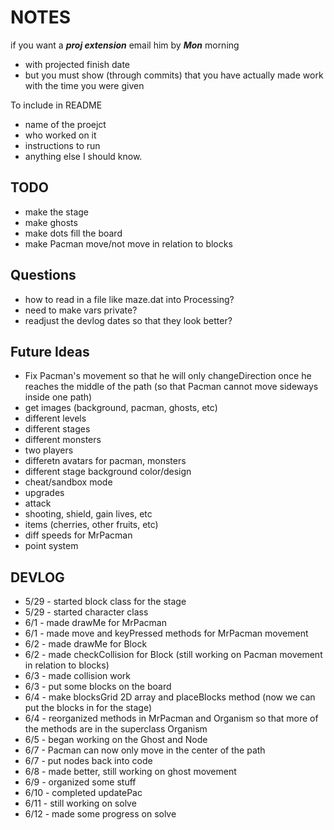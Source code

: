 NOTES
=====

if you want a ***proj extension***
email him by ***Mon*** morning
- with projected finish date
- but you must show (through commits) that you have actually made work with the time you were given

To include in README
- name of the proejct
- who worked on it
- instructions to run
- anything else I should know.

TODO
----
* make the stage
* make ghosts
* make dots fill the board
* make Pacman move/not move in relation to blocks

Questions
---------
* how to read in a file like maze.dat into Processing?
* need to make vars private?
* readjust the devlog dates so that they look better?

Future Ideas
------------
* Fix Pacman's movement so that he will only changeDirection once he reaches the middle of the path (so that Pacman cannot move sideways inside one path)
* get images (background, pacman, ghosts, etc)
* different levels
* different stages
* different monsters
* two players
* differetn avatars for pacman, monsters
* different stage background color/design
* cheat/sandbox mode
* upgrades
* attack
* shooting, shield, gain lives, etc
* items (cherries, other fruits, etc)
* diff speeds for MrPacman
* point system


DEVLOG
------
* 5/29 - started block class for the stage
* 5/29 - started character class 
* 6/1 - made drawMe for MrPacman
* 6/1 - made move and keyPressed methods for MrPacman movement
* 6/2 - made drawMe for Block
* 6/2 - made checkCollision for Block (still working on Pacman movement in relation to blocks)
* 6/3 - made collision work
* 6/3 - put some blocks on the board
* 6/4 - make blocksGrid 2D array and placeBlocks method (now we can put the blocks in for the stage)
* 6/4 - reorganized methods in MrPacman and Organism so that more of the methods are in the superclass Organism
* 6/5 - began working on the Ghost and Node
* 6/7 - Pacman can now only move in the center of the path
* 6/7 - put nodes back into code
* 6/8 - made better, still working on ghost movement
* 6/9 - organized some stuff
* 6/10 - completed updatePac
* 6/11 - still working on solve
* 6/12 - made some progress on solve
